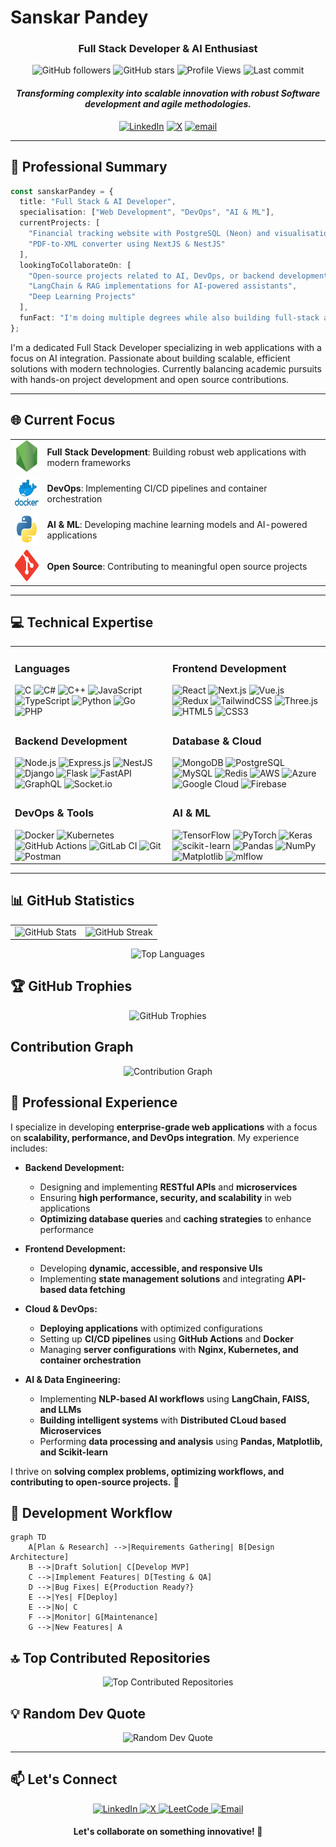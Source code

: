 # Sanskar Pandey

<div align="center">
  <h3>Full Stack Developer & AI Enthusiast</h3>
  
  <img src="https://img.shields.io/github/followers/sanskarpan?style=for-the-badge&logo=github&logoColor=white&labelColor=0366d6&color=0366d6" alt="GitHub followers" />
  <img src="https://img.shields.io/github/stars/sanskarpan?style=for-the-badge&logo=github&logoColor=white&labelColor=0366d6&color=0366d6" alt="GitHub stars" />
  <img src="https://komarev.com/ghpvc/?username=sanskarpan&style=for-the-badge&color=0366d6" alt="Profile Views" />
   <img src="https://img.shields.io/github/last-commit/sanskarpan/sanskarpan?style=for-the-badge&logo=github&logoColor=white&labelColor=0366d6&color=0366d6" alt="Last commit" />

</div>

<div align="center">
  <h4><i>Transforming complexity into scalable innovation with robust Software development and agile methodologies.</i></h4>
</div>

<div align="center">
  
  [![LinkedIn](https://img.shields.io/badge/LinkedIn-%230077B5.svg?logo=linkedin&logoColor=white)](https://linkedin.com/in/sanskarpandey2004) 
  [![X](https://img.shields.io/badge/X-black.svg?logo=X&logoColor=white)](https://x.com/sanskarpan) 
  [![email](https://img.shields.io/badge/Email-D14836?logo=gmail&logoColor=white)](mailto:sanskar.works.2004@gmail.com)
  <!-- [![Leetcode](https://img.shields.io/badge/LeetCode-000000?style=flat-square&logo=LeetCode&logoColor=#d16c06)](https://www.leetcode.com/sanskarpandey2004) -->
  
</div>

---

## 💫 Professional Summary

```typescript
const sanskarPandey = {
  title: "Full Stack & AI Developer",
  specialisation: ["Web Development", "DevOps", "AI & ML"],
  currentProjects: [
    "Financial tracking website with PostgreSQL (Neon) and visualisations",
    "PDF-to-XML converter using NextJS & NestJS"
  ],
  lookingToCollaborateOn: [
    "Open-source projects related to AI, DevOps, or backend development",
    "LangChain & RAG implementations for AI-powered assistants",
    "Deep Learning Projects"
  ],
  funFact: "I'm doing multiple degrees while also building full-stack and AI native projects 🚀"
};
```

I'm a dedicated Full Stack Developer specializing in web applications with a focus on AI integration. Passionate about building scalable, efficient solutions with modern technologies. Currently balancing academic pursuits with hands-on project development and open source contributions.

---

## 🌐 Current Focus

<div align="center">
  <table>
    <tr>
      <td align="center"><img height="50" src="https://raw.githubusercontent.com/github/explore/80688e429a7d4ef2fca1e82350fe8e3517d3494d/topics/nodejs/nodejs.png"></td>
      <td><b>Full Stack Development</b>: Building robust web applications with modern frameworks</td>
    </tr>
    <tr>
      <td align="center"><img height="50" src="https://raw.githubusercontent.com/github/explore/80688e429a7d4ef2fca1e82350fe8e3517d3494d/topics/docker/docker.png"></td>
      <td><b>DevOps</b>: Implementing CI/CD pipelines and container orchestration</td>
    </tr>
    <tr>
      <td align="center"><img height="50" src="https://raw.githubusercontent.com/github/explore/80688e429a7d4ef2fca1e82350fe8e3517d3494d/topics/python/python.png"></td>
      <td><b>AI & ML</b>: Developing machine learning models and AI-powered applications</td>
    </tr>
    <tr>
      <td align="center"><img height="50" src="https://raw.githubusercontent.com/github/explore/80688e429a7d4ef2fca1e82350fe8e3517d3494d/topics/git/git.png"></td>
      <td><b>Open Source</b>: Contributing to meaningful open source projects</td>
    </tr>
  </table>
</div>

---

## 💻 Technical Expertise

<table>
  <tr>
    <td valign="top" width="50%">
      <h3>Languages</h3>
      <img src="https://img.shields.io/badge/c-%2300599C.svg?style=for-the-badge&logo=c&logoColor=white" alt="C" />
      <img src="https://img.shields.io/badge/c%23-%23239120.svg?style=for-the-badge&logo=csharp&logoColor=white" alt="C#" />
      <img src="https://img.shields.io/badge/c++-%2300599C.svg?style=for-the-badge&logo=c%2B%2B&logoColor=white" alt="C++" />
      <img src="https://img.shields.io/badge/javascript-%23323330.svg?style=for-the-badge&logo=javascript&logoColor=%23F7DF1E" alt="JavaScript" />
      <img src="https://img.shields.io/badge/typescript-%23007ACC.svg?style=for-the-badge&logo=typescript&logoColor=white" alt="TypeScript" />
      <img src="https://img.shields.io/badge/python-3670A0?style=for-the-badge&logo=python&logoColor=ffdd54" alt="Python" />
      <img src="https://img.shields.io/badge/go-%2300ADD8.svg?style=for-the-badge&logo=go&logoColor=white" alt="Go" />
      <img src="https://img.shields.io/badge/php-%23777BB4.svg?style=for-the-badge&logo=php&logoColor=white" alt="PHP" />
    </td>
    <td valign="top" width="50%">
      <h3>Frontend Development</h3>
      <img src="https://img.shields.io/badge/react-%2320232a.svg?style=for-the-badge&logo=react&logoColor=%2361DAFB" alt="React" />
      <img src="https://img.shields.io/badge/Next-black?style=for-the-badge&logo=next.js&logoColor=white" alt="Next.js" />
      <img src="https://img.shields.io/badge/vue.js-%2335495e.svg?style=for-the-badge&logo=vuedotjs&logoColor=%234FC08D" alt="Vue.js" />
      <img src="https://img.shields.io/badge/redux-%23593d88.svg?style=for-the-badge&logo=redux&logoColor=white" alt="Redux" />
      <img src="https://img.shields.io/badge/tailwindcss-%2338B2AC.svg?style=for-the-badge&logo=tailwind-css&logoColor=white" alt="TailwindCSS" />
      <img src="https://img.shields.io/badge/threejs-black?style=for-the-badge&logo=three.js&logoColor=white" alt="Three.js" />
      <img src="https://img.shields.io/badge/html5-%23E34F26.svg?style=for-the-badge&logo=html5&logoColor=white" alt="HTML5" />
      <img src="https://img.shields.io/badge/css3-%231572B6.svg?style=for-the-badge&logo=css3&logoColor=white" alt="CSS3" />
    </td>
  </tr>
  <tr>
    <td valign="top" width="50%">
      <h3>Backend Development</h3>
      <img src="https://img.shields.io/badge/node.js-6DA55F?style=for-the-badge&logo=node.js&logoColor=white" alt="Node.js" />
      <img src="https://img.shields.io/badge/express.js-%23404d59.svg?style=for-the-badge&logo=express&logoColor=%2361DAFB" alt="Express.js" />
      <img src="https://img.shields.io/badge/nestjs-%23E0234E.svg?style=for-the-badge&logo=nestjs&logoColor=white" alt="NestJS" />
      <img src="https://img.shields.io/badge/django-%23092E20.svg?style=for-the-badge&logo=django&logoColor=white" alt="Django" />
      <img src="https://img.shields.io/badge/flask-%23000.svg?style=for-the-badge&logo=flask&logoColor=white" alt="Flask" />
      <img src="https://img.shields.io/badge/FastAPI-005571?style=for-the-badge&logo=fastapi" alt="FastAPI" />
      <img src="https://img.shields.io/badge/-GraphQL-E10098?style=for-the-badge&logo=graphql&logoColor=white" alt="GraphQL" />
      <img src="https://img.shields.io/badge/Socket.io-black?style=for-the-badge&logo=socket.io&badgeColor=010101" alt="Socket.io" />
    </td>
    <td valign="top" width="50%">
      <h3>Database & Cloud</h3>
      <img src="https://img.shields.io/badge/MongoDB-%234ea94b.svg?style=for-the-badge&logo=mongodb&logoColor=white" alt="MongoDB" />
      <img src="https://img.shields.io/badge/postgres-%23316192.svg?style=for-the-badge&logo=postgresql&logoColor=white" alt="PostgreSQL" />
      <img src="https://img.shields.io/badge/mysql-4479A1.svg?style=for-the-badge&logo=mysql&logoColor=white" alt="MySQL" />
      <img src="https://img.shields.io/badge/redis-%23DD0031.svg?style=for-the-badge&logo=redis&logoColor=white" alt="Redis" />
      <img src="https://img.shields.io/badge/AWS-%23FF9900.svg?style=for-the-badge&logo=amazon-aws&logoColor=white" alt="AWS" />
      <img src="https://img.shields.io/badge/azure-%230072C6.svg?style=for-the-badge&logo=microsoftazure&logoColor=white" alt="Azure" />
      <img src="https://img.shields.io/badge/GoogleCloud-%234285F4.svg?style=for-the-badge&logo=google-cloud&logoColor=white" alt="Google Cloud" />
      <img src="https://img.shields.io/badge/firebase-%23039BE5.svg?style=for-the-badge&logo=firebase" alt="Firebase" />
    </td>
  </tr>
  <tr>
    <td valign="top" width="50%">
      <h3>DevOps & Tools</h3>
      <img src="https://img.shields.io/badge/docker-%230db7ed.svg?style=for-the-badge&logo=docker&logoColor=white" alt="Docker" />
      <img src="https://img.shields.io/badge/kubernetes-%23326ce5.svg?style=for-the-badge&logo=kubernetes&logoColor=white" alt="Kubernetes" />
      <img src="https://img.shields.io/badge/github%20actions-%232671E5.svg?style=for-the-badge&logo=githubactions&logoColor=white" alt="GitHub Actions" />
      <img src="https://img.shields.io/badge/gitlab%20CI-%23181717.svg?style=for-the-badge&logo=gitlab&logoColor=white" alt="GitLab CI" />
      <img src="https://img.shields.io/badge/git-%23F05033.svg?style=for-the-badge&logo=git&logoColor=white" alt="Git" />
      <img src="https://img.shields.io/badge/Postman-FF6C37?style=for-the-badge&logo=postman&logoColor=white" alt="Postman" />
    </td>
    <td valign="top" width="50%">
      <h3>AI & ML</h3>
      <img src="https://img.shields.io/badge/TensorFlow-%23FF6F00.svg?style=for-the-badge&logo=TensorFlow&logoColor=white" alt="TensorFlow" />
      <img src="https://img.shields.io/badge/PyTorch-%23EE4C2C.svg?style=for-the-badge&logo=PyTorch&logoColor=white" alt="PyTorch" />
      <img src="https://img.shields.io/badge/Keras-%23D00000.svg?style=for-the-badge&logo=Keras&logoColor=white" alt="Keras" />
      <img src="https://img.shields.io/badge/scikit--learn-%23F7931E.svg?style=for-the-badge&logo=scikit-learn&logoColor=white" alt="scikit-learn" />
      <img src="https://img.shields.io/badge/pandas-%23150458.svg?style=for-the-badge&logo=pandas&logoColor=white" alt="Pandas" />
      <img src="https://img.shields.io/badge/numpy-%23013243.svg?style=for-the-badge&logo=numpy&logoColor=white" alt="NumPy" />
      <img src="https://img.shields.io/badge/Matplotlib-%23ffffff.svg?style=for-the-badge&logo=Matplotlib&logoColor=black" alt="Matplotlib" />
      <img src="https://img.shields.io/badge/mlflow-%23d9ead3.svg?style=for-the-badge&logo=numpy&logoColor=blue" alt="mlflow" />
    </td>
  </tr>
</table>

---

## 📊 GitHub Statistics

<div align="center">
  <table>
    <tr>
      <td>
        <img src="https://github-readme-stats.vercel.app/api?username=sanskarpan&theme=dark&hide_border=false&include_all_commits=true&count_private=true" alt="GitHub Stats" />
      </td>
      <td>
        <img src="https://nirzak-streak-stats.vercel.app/?user=sanskarpan&theme=dark&hide_border=false" alt="GitHub Streak" />
      </td>
    </tr>
  </table>
  
  <img src="https://github-readme-stats.vercel.app/api/top-langs/?username=sanskarpan&theme=dark&hide_border=false&include_all_commits=true&count_private=true&layout=compact" alt="Top Languages" />
</div>

## 🏆 GitHub Trophies
<div align="center">
  <img src="https://github-profile-trophy.vercel.app/?username=sanskarpan&theme=midnight-purple&no-frame=false&no-bg=true&margin-w=4" alt="GitHub Trophies" />
</div>

## Contribution Graph
<div align="center">
  <picture>
    <source media="(prefers-color-scheme: dark)" srcset="https://github-readme-activity-graph.vercel.app/graph?username=sanskarpan&theme=react-dark&hide_border=true&area=true" />
    <source media="(prefers-color-scheme: light)" srcset="https://github-readme-activity-graph.vercel.app/graph?username=sanskarpan&theme=minimal&hide_border=true&area=true" />
    <img src="https://github-readme-activity-graph.vercel.app/graph?username=sanskarpan&theme=minimal&hide_border=true&area=true" alt="Contribution Graph" />
  </picture>
</div>

## 💼 Professional Experience

I specialize in developing **enterprise-grade web applications** with a focus on **scalability, performance, and DevOps integration**. My experience includes:

- **Backend Development:**  
  - Designing and implementing **RESTful APIs** and **microservices** 
  - Ensuring **high performance, security, and scalability** in web applications  
  - **Optimizing database queries** and **caching strategies** to enhance performance  

- **Frontend Development:**  
  - Developing **dynamic, accessible, and responsive UIs** 
  - Implementing **state management solutions** and integrating **API-based data fetching**  

- **Cloud & DevOps:**  
  - **Deploying applications** with optimized configurations  
  - Setting up **CI/CD pipelines** using **GitHub Actions** and **Docker**  
  - Managing **server configurations** with **Nginx, Kubernetes, and container orchestration**  

- **AI & Data Engineering:**  
  - Implementing **NLP-based AI workflows** using **LangChain, FAISS, and LLMs**  
  - **Building intelligent systems** with **Distributed CLoud based Microservices**  
  - Performing **data processing and analysis** using **Pandas, Matplotlib, and Scikit-learn**  

I thrive on **solving complex problems, optimizing workflows, and contributing to open-source projects.** 🚀



## 🌟 Development Workflow

```mermaid
graph TD
    A[Plan & Research] -->|Requirements Gathering| B[Design Architecture]
    B -->|Draft Solution| C[Develop MVP]
    C -->|Implement Features| D[Testing & QA]
    D -->|Bug Fixes| E{Production Ready?}
    E -->|Yes| F[Deploy]
    E -->|No| C
    F -->|Monitor| G[Maintenance]
    G -->|New Features| A
```

## 🔝 Top Contributed Repositories
<div align="center">
  <img src="https://github-contributor-stats.vercel.app/api?username=sanskarpan&limit=5&theme=midnight-purple&combine_all_yearly_contributions=true" alt="Top Contributed Repositories" />
</div>

## 💡 Random Dev Quote
<div align="center">
  <img src="https://quotes-github-readme.vercel.app/api?type=horizontal&theme=tokyonight" alt="Random Dev Quote" />
</div>

---

## 📫 Let's Connect

<div align="center">
  <a href="https://linkedin.com/in/sanskarpandey2004">
    <img src="https://img.shields.io/badge/LinkedIn-%230077B5.svg?style=for-the-badge&logo=linkedin&logoColor=white" alt="LinkedIn" />
  </a>
  <a href="https://x.com/sanskarpan">
    <img src="https://img.shields.io/badge/X-black.svg?style=for-the-badge&logo=X&logoColor=white" alt="X" />
  </a>
  <a href="https://www.leetcode.com/sanskarpandey2004">
    <img src="https://img.shields.io/badge/LeetCode-000000?style=for-the-badge&logo=LeetCode&logoColor=#d16c06" alt="LeetCode" />
  </a>
  <a href="mailto:sanskar.works.2004@gmail.com">
    <img src="https://img.shields.io/badge/Email-D14836?style=for-the-badge&logo=gmail&logoColor=white" alt="Email" />
  </a>
</div>

<div align="center">
  <h4>Let's collaborate on something innovative! 🚀</h4>

</div>
